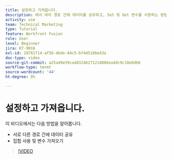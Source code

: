 ```yaml
---
title: 설정하고 가져옵니다.
description: 에서 여러 경로 간에 데이터를 공유하고, Set 및 Get 변수를 사용하는 방법을 알아봅니다. [!DNL Adobe Workfront Fusion].
activity: use
team: Technical Marketing
type: Tutorial
feature: Workfront Fusion
role: User
level: Beginner
jira: KT-9016
exl-id: 18781714-af56-4bde-84c5-bf445186e43a
doc-type: video
source-git-commit: a25a49e59ca483246271214886ea4dc9c10e8d66
workflow-type: tm+mt
source-wordcount: '44'
ht-degree: 0%

---
```


# 설정하고 가져옵니다.

이 비디오에서는 다음 방법을 알아봅니다.

* 서로 다른 경로 간에 데이터 공유
* 집합 사용 및 변수 가져오기

>[!VIDEO](https://video.tv.adobe.com/v/335275/?quality=12&learn=on)
